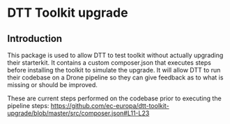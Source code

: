 # DTT Toolkit upgrade

## Introduction

This package is used to allow DTT to test toolkit without actually upgrading
their starterkit. It contains a custom composer.json that executes steps before
installing the toolkit to simulate the upgrade. It will allow DTT to run their
codebase on a Drone pipeline so they can give feedback as to what is missing or
should be improved.

These are current steps performed on the codebase prior to executing the pipeline
steps: https://github.com/ec-europa/dtt-toolkit-upgrade/blob/master/src/composer.json#L11-L23

